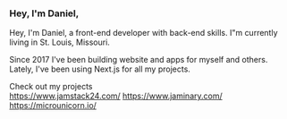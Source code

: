 ### Hey, I'm Daniel,  
Hey, I'm Daniel,  a front-end developer with back-end skills. I"m currently living in St. Louis, Missouri. 

Since 2017 I've been building website and apps for myself and others. Lately, I've been using Next.js for all my projects. 


Check out my projects  
https://www.jamstack24.com/
https://www.jaminary.com/
https://microunicorn.io/
